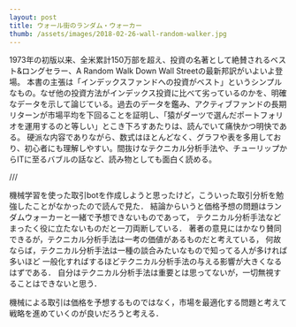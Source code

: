 ```yaml
---
layout: post
title: ウォール街のランダム・ウォーカー
thumb: /assets/images/2018-02-26-wall-random-walker.jpg
---
```


1973年の初版以来、全米累計150万部を超え、投資の名著として絶賛されるベスト&ロングセラー、A Random Walk Down Wall Streetの最新邦訳がいよいよ登場。
本書の主張は「インデックスファンドへの投資がベスト」というシンプルなもの。なぜ他の投資方法がインデックス投資に比べて劣っているのかを、明確なデータを示して論じている。過去のデータを鑑み、アクティブファンドの長期リターンが市場平均を下回ることを証明し、「猿がダーツで選んだポートフォリオを運用するのと等しい」とこき下ろすあたりは、読んでいて痛快かつ明快である。
硬派な内容でありながら、数式はほとんどなく、グラフや表を多用しており、初心者にも理解しやすい。間抜けなテクニカル分析手法や、チューリップからITに至るバブルの話など、読み物としても面白く読める。

///

機械学習を使った取引botを作成しようと思ったけど，こういった取引分析を勉強したことがなかったので読んで見た．
結論からいうと価格予想の問題はランダムウォーカーと一緒で予想できないものであって，
テクニカル分析手法などまったく役に立たないものだと一刀両断している．
著者の意見にはかなり賛同できるが，テクニカル分析手法は一考の価値があるものだと考えている，
何故ならば，テクニカル分析手法は一種の談合みたいなもので知ってる人が多ければ多いほど
一般化すればするほどテクニカル分析手法の与える影響が大きくなるはずである．
自分はテクニカル分析手法は重要とは思ってないが，一切無視することはできないと思う．

機械による取引は価格を予想するものではなく，市場を最適化する問題と考えて戦略を進めていくのが良いだろうと考える．
